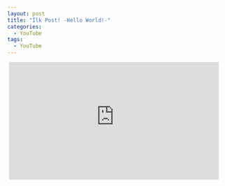 ```yaml
---
layout: post
title: "İlk Post! -Hello World!-"
categories:
  - YouTube
tags:
  - YouTube
---
```


<div class="embed-responsive embed-responsive-16by9">
  <iframe width="480" height="270" src="https://www.youtube-nocookie.com/embed/yNO1RJykTwY?controls=0&amp;" frameborder="0" allowfullscreen></iframe>
</div>
